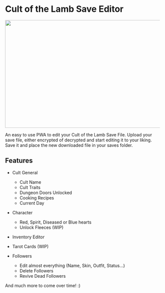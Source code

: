 # Cult of the Lamb Save Editor
<p align="center">
  <img src="https://user-images.githubusercontent.com/43356571/196006052-12910a6d-cb81-4349-92a9-8d108b3db876.png" width="700px" height="350px" align="center">
</p>

An easy to use PWA to edit your Cult of the Lamb Save File. Upload your save file, either encrypted of decrypted and start editing it to your liking. Save it and place the new downloaded file in your saves folder.

## Features

- Cult General
  - Cult Name
  - Cult Traits
  - Dungeon Doors Unlocked
  - Cooking Recipes
  - Current Day

- Character
  - Red, Spirit, Diseased or Blue hearts
  - Unlock Fleeces (WIP)

- Inventory Editor
- Tarot Cards (WIP)
- Followers
  - Edit almost everything (Name, Skin, Outfit, Status...)
  - Delete Followers
  - Revive Dead Followers

And much more to come over time! :)
